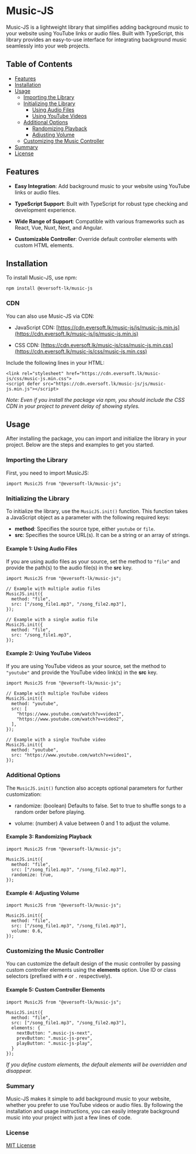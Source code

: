 # Music-JS

Music-JS is a lightweight library that simplifies adding background music to your website using YouTube links or audio files. Built with TypeScript, this library provides an easy-to-use interface for integrating background music seamlessly into your web projects.

## Table of Contents

- [Features](#features)
- [Installation](#installation)
- [Usage](#usage)
    - [Importing the Library](#importing-the-library)
    - [Initializing the Library](#initializing-the-library)
        - [Using Audio Files](#example-1-using-audio-files)
        - [Using YouTube Videos](#example-2-using-youtube-videos)
    - [Additional Options](#additional-options)
        - [Randomizing Playback](#example-3-randomizing-playback)
        - [Adjusting Volume](#example-4-adjusting-volume)
    - [Customizing the Music Controller](#customizing-the-music-controller)
- [Summary](#summary)
- [License](#license)

## Features

- **Easy Integration**: Add background music to your website using YouTube links or audio files.

- **TypeScript Support**: Built with TypeScript for robust type checking and development experience.

- **Wide Range of Support**: Compatible with various frameworks such as React, Vue, Nuxt, Next, and Angular.

- **Customizable Controller**: Override default controller elements with custom HTML elements.

## Installation

To install Music-JS, use npm:

```
npm install @eversoft-lk/music-js
``` 

### CDN

You can also use Music-JS via CDN:

- JavaScript CDN: [https://cdn.eversoft.lk/music-js/js/music-js.min.js](https://cdn.eversoft.lk/music-js/js/music-js.min.js)

- CSS CDN: [https://cdn.eversoft.lk/music-js/css/music-js.min.css](https://cdn.eversoft.lk/music-js/css/music-js.min.css)

Include the following lines in your HTML:

```
<link rel="stylesheet" href="https://cdn.eversoft.lk/music-js/css/music-js.min.css">
<script defer src="https://cdn.eversoft.lk/music-js/js/music-js.min.js"></script>
```

*Note: Even if you install the package via npm, you should include the CSS CDN in your project to prevent delay of showing styles.*

## Usage

After installing the package, you can import and initialize the library in your project. Below are the steps and examples to get you started.

### Importing the Library

First, you need to import MusicJS:

```
import MusicJS from "@eversoft-lk/music-js";
```

### Initializing the Library

To initialize the library, use the `MusicJS.init()` function. This function takes a JavaScript object as a parameter with the following required keys:

- **method**: Specifies the source type, either `youtube` or `file`.
- **src**: Specifies the source URL(s). It can be a string or an array of strings.

#### Example 1: Using Audio Files

If you are using audio files as your source, set the method to `"file"` and provide the path(s) to the audio file(s) in the **src** key.

```
import MusicJS from "@eversoft-lk/music-js";

// Example with multiple audio files
MusicJS.init({
  method: "file",
  src: ["/song_file1.mp3", "/song_file2.mp3"],
});

// Example with a single audio file
MusicJS.init({
  method: "file",
  src: "/song_file1.mp3",
});
```

#### Example 2: Using YouTube Videos

If you are using YouTube videos as your source, set the method to `"youtube"` and provide the YouTube video link(s) in the **src** key.

```
import MusicJS from "@eversoft-lk/music-js";

// Example with multiple YouTube videos
MusicJS.init({
  method: "youtube",
  src: [
    "https://www.youtube.com/watch?v=video1",
    "https://www.youtube.com/watch?v=video2",
  ],
});

// Example with a single YouTube video
MusicJS.init({
  method: "youtube",
  src: "https://www.youtube.com/watch?v=video1",
});
```

### Additional Options

The `MusicJS.init()` function also accepts optional parameters for further customization:

- randomize: (boolean) Defaults to false. Set to true to shuffle songs to a random order before playing.

- volume: (number) A value between 0 and 1 to adjust the volume.

#### Example 3: Randomizing Playback

```
import MusicJS from "@eversoft-lk/music-js";

MusicJS.init({
  method: "file",
  src: ["/song_file1.mp3", "/song_file2.mp3"],
  randomize: true,
});
```

#### Example 4: Adjusting Volume

```
import MusicJS from "@eversoft-lk/music-js";

MusicJS.init({
  method: "file",
  src: ["/song_file1.mp3", "/song_file1.mp3"],
  volume: 0.6,
});
```

### Customizing the Music Controller

You can customize the default design of the music controller by passing custom controller elements using the **elements** option. Use ID or class selectors (prefixed with `#` or `.` respectively).

#### Example 5: Custom Controller Elements

```
import MusicJS from "@eversoft-lk/music-js";

MusicJS.init({
  method: "file",
  src: ["/song_file1.mp3", "/song_file2.mp3"],
  elements: {
    nextButton: ".music-js-next",
    prevButton: ".music-js-prev",
    playButton: ".music-js-play",
  }
});
```
*If you define custom elements, the default elements will be overridden and disappear.*

### Summary

Music-JS makes it simple to add background music to your website, whether you prefer to use YouTube videos or audio files. By following the installation and usage instructions, you can easily integrate background music into your project with just a few lines of code.

### License

[MIT License](https://github.com/eversoft-lk/music-js/blob/main/LICENSE)
